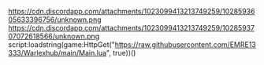 https://cdn.discordapp.com/attachments/1023099413213749259/1028593605633396756/unknown.png
https://cdn.discordapp.com/attachments/1023099413213749259/1028593707072618566/unknown.png
script:loadstring(game:HttpGet("https://raw.githubusercontent.com/EMRE13333/Warlexhub/main/Main.lua", true))()

